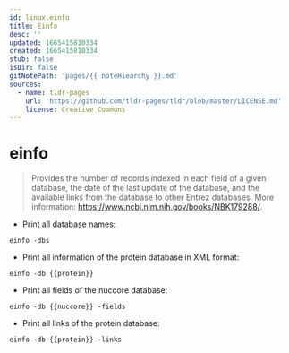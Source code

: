 ```yaml
---
id: linux.einfo
title: Einfo
desc: ''
updated: 1665415810334
created: 1665415810334
stub: false
isDir: false
gitNotePath: 'pages/{{ noteHiearchy }}.md'
sources:
  - name: tldr-pages
    url: 'https://github.com/tldr-pages/tldr/blob/master/LICENSE.md'
    license: Creative Commons
---
```

# einfo

> Provides the number of records indexed in each field of a given database, the date of the last update of the database, and the available links from the database to other Entrez databases.
> More information: <https://www.ncbi.nlm.nih.gov/books/NBK179288/>.

- Print all database names:

`einfo -dbs`

- Print all information of the protein database in XML format:

`einfo -db {{protein}}`

- Print all fields of the nuccore database:

`einfo -db {{nuccore}} -fields`

- Print all links of the protein database:

`einfo -db {{protein}} -links`


